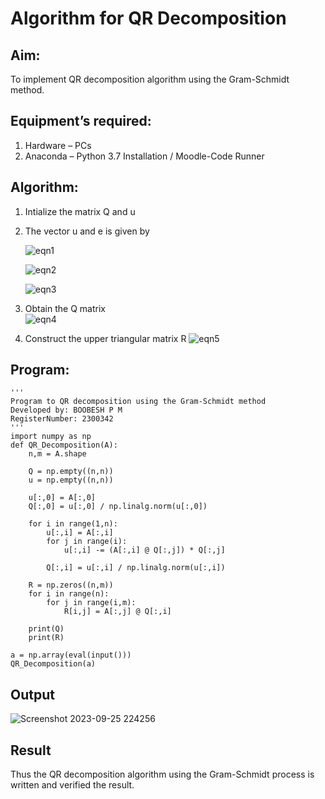 # Algorithm for QR Decomposition
## Aim:
To implement QR decomposition algorithm using the Gram-Schmidt method.
## Equipment’s required:
1.	Hardware – PCs
2.	Anaconda – Python 3.7 Installation / Moodle-Code Runner
## Algorithm:
1.	Intialize the matrix Q and u
2.	The vector u and e is given by

    ![eqn1](./ex4.jpg)

    ![eqn2](./ex6.jpg)

    ![eqn3](./ex3.jpg)

3.	Obtain the Q matrix   
    ![eqn4](./ex1.jpg)
4.	Construct the upper triangular matrix R
    ![eqn5](./ex2.jpg)



## Program:
```
''' 
Program to QR decomposition using the Gram-Schmidt method
Developed by: BOOBESH P M
RegisterNumber: 2300342
'''
import numpy as np
def QR_Decomposition(A):
    n,m = A.shape
    
    Q = np.empty((n,n))
    u = np.empty((n,n))
    
    u[:,0] = A[:,0]
    Q[:,0] = u[:,0] / np.linalg.norm(u[:,0])
    
    for i in range(1,n):
        u[:,i] = A[:,i]
        for j in range(i):
            u[:,i] -= (A[:,i] @ Q[:,j]) * Q[:,j]
            
        Q[:,i] = u[:,i] / np.linalg.norm(u[:,i])
    
    R = np.zeros((n,m))
    for i in range(n):
        for j in range(i,m):
            R[i,j] = A[:,j] @ Q[:,i]
    
    print(Q)
    print(R)
    
a = np.array(eval(input()))
QR_Decomposition(a)
```

## Output

![Screenshot 2023-09-25 224256](https://github.com/Boobeshkrishna/QRdecomposition/assets/141472052/bbf800c2-bc08-4de4-8e83-4cae7b2fcb0b)


## Result
Thus the QR decomposition algorithm using the Gram-Schmidt process is written and verified the result.
